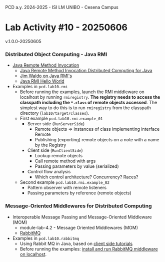 PCD a.y. 2024-2025 - ISI LM UNIBO - Cesena Campus

# Lab Activity #10 - 20250606

v.1.0.0-20250605

 
### Distributed Object Computing -  Java RMI

- [Java Remote Method Invocation](https://www.oracle.com/java/technologies/javase/remote-method-invocation-home.html)
    - [Java Remote Method Invocation Distributed Computing for Java](https://www.oracle.com/java/technologies/javase/remote-method-invocation-distributed-computing.html)
    - [Jim Waldo on Java RMI's](https://pdos.csail.mit.edu/6.824/papers/waldo-rmi.pdf)
   - [Java RMI Hello World](https://docs.oracle.com/javase/8/docs/technotes/guides/rmi/hello/hello-world.html)
- Examples in ``pcd.lab10.rmi``
  - Before running the examples, launch the RMI middleware on localhost by running ``rmiregistry``. **The registry needs to access the classpath including the ``*.class`` of remote objects accessed**. The simplest way to do this is to run ``rmiregistry`` from the classpath directory (``lab10/target/classes``).  
  - First example `pcd.lab10.rmi.example_01` 
    - Server side (`RunServerSide`)  
	  - Remote objects => instances of class implementing interface Remote  
      - Publishing (exporting) remote objects on a note with a name by the Registry  
	- Client side (`RunClientSide`)  
      - Lookup remote objects  
      - Call remote method with args  
      - Passing parameters by value (serialized)  
    - Control flow analysis  
      - Which control architecture? Concurrency? Races?  
  - Second example `pcd.lab10.rmi.example_02`   
    - Pattern observer with remote listeners
    - Passing parameters by reference (remote objects)

### Message-Oriented Middlewares for Distributed Computing

- Interoperable Message Passing and Message-Oriented Middleware (MOM)  
  -  module-lab-4.2 - Message Oriented Middlewares (MOM)  
    - [RabbitMQ](http://www.rabbitmq.com)  
- Examples in ``pcd.lab10.rabbitmq``
  - Using Rabbit MQ in Java, based on [client side tutorials](https://www.rabbitmq.com/java-client.html)
  - Before running the examples: [install and run RabbitMQ middleware on localhost](https://www.rabbitmq.com/docs/download).

